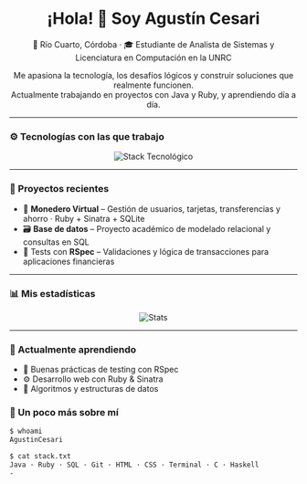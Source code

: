 <h1 align="center">¡Hola! 👋 Soy Agustín Cesari</h1>

<p align="center">
  📍 Río Cuarto, Córdoba · 🎓 Estudiante de Analista de Sistemas y Licenciatura en Computación en la UNRC
</p>

<p align="center">
  Me apasiona la tecnología, los desafíos lógicos y construir soluciones que realmente funcionen.<br>
  Actualmente trabajando en proyectos con Java y Ruby, y aprendiendo día a día.
</p>

---

### ⚙️ Tecnologías con las que trabajo

<p align="center">
  <img src="https://skillicons.dev/icons?i=java,c,haskell,ruby,html,css,sqlite,vscode" alt="Stack Tecnológico" />
</p>


---

### 🚀 Proyectos recientes

- 💸 **Monedero Virtual** – Gestión de usuarios, tarjetas, transferencias y ahorro · Ruby + Sinatra + SQLite  
- 🗃️ **Base de datos** – Proyecto académico de modelado relacional y consultas en SQL  
- 🧪 Tests con **RSpec** – Validaciones y lógica de transacciones para aplicaciones financieras

---

### 📊 Mis estadísticas

<p align="center">
  <img src="https://github-readme-stats.vercel.app/api?username=AgusCesari&show_icons=true&theme=tokyonight" alt="Stats" />
</p>

---

### 🧠 Actualmente aprendiendo

- 🧩 Buenas prácticas de testing con RSpec  
- ⚙️ Desarrollo web con Ruby & Sinatra  
- 🧠 Algoritmos y estructuras de datos  


### 📌 Un poco más sobre mí

```bash
$ whoami
AgustinCesari

$ cat stack.txt
Java · Ruby · SQL · Git · HTML · CSS · Terminal · C · Haskell
-
